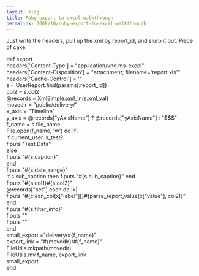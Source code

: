 ```yaml
---
layout: blog
title: Ruby export to excel walkthrough
permalink: 2008/10/ruby-export-to-excel-walkthrough
---
```


<p>Just write the headers, pull up the xml by report_id, and slurp it out. Piece of cake.</p>
<p>    def export<br />
      headers[&#039;Content-Type&#039;] = "application/vnd.ms-excel"<br />
      headers[&#039;Content-Disposition&#039;] = "attachment; filename=&#039;report.xls&#039;"<br />
      headers[&#039;Cache-Control&#039;] = &#039;&#039;<br />
      s = UserReport.find(params[:report_id])<br />
      col2 = s.col2<br />
      @records = XmlSimple.xml_in(s.xml_val)<br />
      movedir = "public/delivery/"<br />
      x_axis = "Timeline"<br />
      y_axis = @records["yAxisName"] ? @records["yAxisName"] : "$$$"<br />
      f_name = s.file_name<br />
      File.open(f_name, &#039;w&#039;) do |f|<br />
        if current_user.is_test?<br />
          f.puts "Test Data"<br />
        else<br />
          f.puts "#{s.caption}"<br />
        end<br />
        f.puts "#{s.date_range}"<br />
        if s.sub_caption then f.puts "#{s.sub_caption}" end<br />
        f.puts "#{s.col1}#{s.col2}"<br />
        @records["set"].each do |x|<br />
          f.puts "#{clean_col(x["label"])}#{parse_report_value(x["value"], col2)}"<br />
        end<br />
        f.puts "#{s.filter_info}"<br />
        f.puts ""<br />
        f.puts ""<br />
      end<br />
      small_export ="delivery/#{f_name}"<br />
      export_link = "#{movedir}/#{f_name}"<br />
      FileUtils.mkpath(movedir)<br />
      FileUtils.mv f_name, export_link<br />
      small_export<br />
    end</p>

